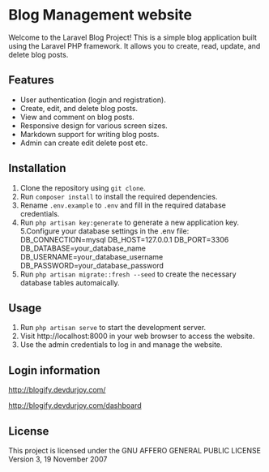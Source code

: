 # Blog Management website

Welcome to the Laravel Blog Project! This is a simple blog application built using the Laravel PHP framework. It allows you to create, read, update, and delete blog posts.

## Features

- User authentication (login and registration).
- Create, edit, and delete blog posts.
- View and comment on blog posts.
- Responsive design for various screen sizes.
- Markdown support for writing blog posts.
- Admin can  create edit delete post etc.

## Installation

1. Clone the repository using `git clone`.
2. Run `composer install` to install the required dependencies.
3. Rename `.env.example` to `.env` and fill in the required database credentials.
4. Run `php artisan key:generate` to generate a new application key.
5.Configure your database settings in the .env file:
    DB_CONNECTION=mysql
    DB_HOST=127.0.0.1
    DB_PORT=3306
    DB_DATABASE=your_database_name
    DB_USERNAME=your_database_username
    DB_PASSWORD=your_database_password
6. Run `php artisan migrate::fresh --seed` to create the necessary database tables automaically.

## Usage

1. Run `php artisan serve` to start the development server.
2. Visit http://localhost:8000 in your web browser to access the website.
3. Use the admin credentials to log in and manage the website.

## Login information
http://blogify.devdurjoy.com/

http://blogify.devdurjoy.com/dashboard


## License

This project is licensed under the GNU AFFERO GENERAL PUBLIC LICENSE
                       Version 3, 19 November 2007
